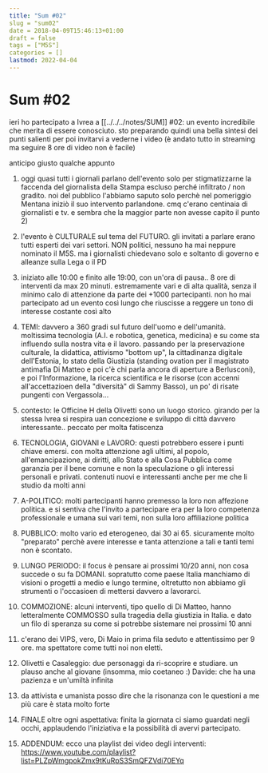 ```yaml
---
title: "Sum #02"
slug = "sum02"
date = 2018-04-09T15:46:13+01:00
draft = false
tags = ["M5S"]
categories = []
lastmod: 2022-04-04
---
```

# Sum #02

ieri ho partecipato a Ivrea a [[../../../notes/SUM]] #02: un evento incredibile che merita di essere conosciuto.  sto preparando quindi una bella sintesi dei punti salienti per poi invitarvi a vederne i video (è andato tutto in streaming ma seguire 8 ore di video non è facile)

anticipo giusto qualche appunto

1. oggi quasi tutti i giornali parlano dell'evento solo per stigmatizzarne la faccenda del giornalista della Stampa escluso perché infiltrato / non gradito. noi del pubblico l'abbiamo saputo solo perchè nel pomeriggio Mentana iniziò il suo intervento parlandone. cmq c'erano centinaia di giornalisti e tv. e sembra che la maggior parte non avesse capito il punto 2)

2. l'evento è CULTURALE sul tema del FUTURO. gli invitati a parlare erano tutti esperti dei vari settori. NON politici, nessuno ha mai neppure nominato il M5S. ma i giornalisti chiedevano solo e soltanto di governo e alleanze sulla Lega o il PD

3. iniziato alle 10:00 e finito alle 19:00, con un'ora di pausa.. 8 ore di interventi da max 20 minuti. estremamente vari e di alta qualità, senza il minimo calo di attenzione da parte dei +1000 partecipanti. non ho mai partecipato ad un evento così lungo che riuscisse a reggere un tono di interesse costante così alto

4. TEMI: davvero a 360 gradi sul futuro dell'uomo e dell'umanità. moltissima tecnologia (A.I. e robotica, genetica, medicina) e su come sta influendo sulla nostra vita e il lavoro. passando per la preservazione culturale, la didattica, attivismo "bottom up", la cittadinanza digitale dell'Estonia, lo stato della Giustizia (standing ovation per il magistrato antimafia Di Matteo e poi c'è chi parla ancora di aperture a Berlusconi), e poi l'Informazione, la ricerca scientifica e le risorse (con accenni all'accettazioen della "diversità" di Sammy Basso), un po' di risate pungenti con Vergassola...

5. contesto: le Officine H della Olivetti sono un luogo storico. girando per la stessa Ivrea si respira uan concezione e sviluppo di città davvero interessante.. peccato per molta fatiscenza

6. TECNOLOGIA, GIOVANI e LAVORO: questi potrebbero essere i punti chiave emersi. con molta attenzione agli ultimi, al popolo, all'emancipazione, ai diritti, allo Stato e alla Cosa Pubblica come garanzia per il bene comune e non la speculazione o gli interessi personali e privati. contenuti nuovi e interessanti anche per me che li studio da molti anni

7. A-POLITICO: molti partecipanti hanno premesso la loro non affezione politica. e si sentiva che l'invito a partecipare era per la loro competenza professionale e umana sui vari temi, non sulla loro affiliazione politica

8. PUBBLICO: molto vario ed eterogeneo, dai 30 ai 65. sicuramente molto "preparato" perchè avere interesse e tanta attenzione a tali e tanti temi non è scontato.

9. LUNGO PERIODO: il focus è pensare ai prossimi 10/20 anni, non cosa succede o su fa DOMANI. sopratutto come paese Italia manchiamo di visioni o progetti a medio e lungo termine, oltretutto non abbiamo gli strumenti o l'occasioen di mettersi davvero a lavorarci.

10. COMMOZIONE: alcuni interventi, tipo quello di Di Matteo, hanno letteralmente COMMOSSO sulla tragedia della giustizia in Italia. e dato un filo di speranza su come si potrebbe sistemare nei prossimi 10 anni

11. c'erano dei VIPS, vero, Di Maio in prima fila seduto e attentissimo per 9 ore. ma spettatore come tutti noi non eletti.

12. Olivetti e Casaleggio: due personaggi da ri-scoprire e studiare. un plauso anche al giovane (insomma, mio coetaneo :) Davide: che ha una pazienza e un'umiltà infinita

13. da attivista e umanista posso dire che la risonanza con le questioni a me più care è stata molto forte

14. FINALE oltre ogni aspettativa: finita la giornata ci siamo guardati negli occhi, applaudendo l'iniziativa e la possibilità di avervi partecipato.

15. ADDENDUM: ecco una playlist dei video degli interventi: https://www.youtube.com/playlist?list=PLZpWmgpokZmx9tKuRpS3SmQFZVdi70EYq


